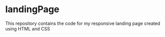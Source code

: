 # landingPage
This repository contains the code for my responsive landing page created using HTML and CSS
